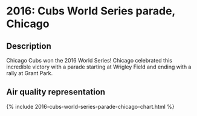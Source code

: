 # 2016: Cubs World Series parade, Chicago

## Description

Chicago Cubs won the 2016 World Series! Chicago celebrated this incredible victory with a parade starting at Wrigley Field and ending with a rally at Grant Park. 

## Air quality representation
{% include 2016-cubs-world-series-parade-chicago-chart.html %}
